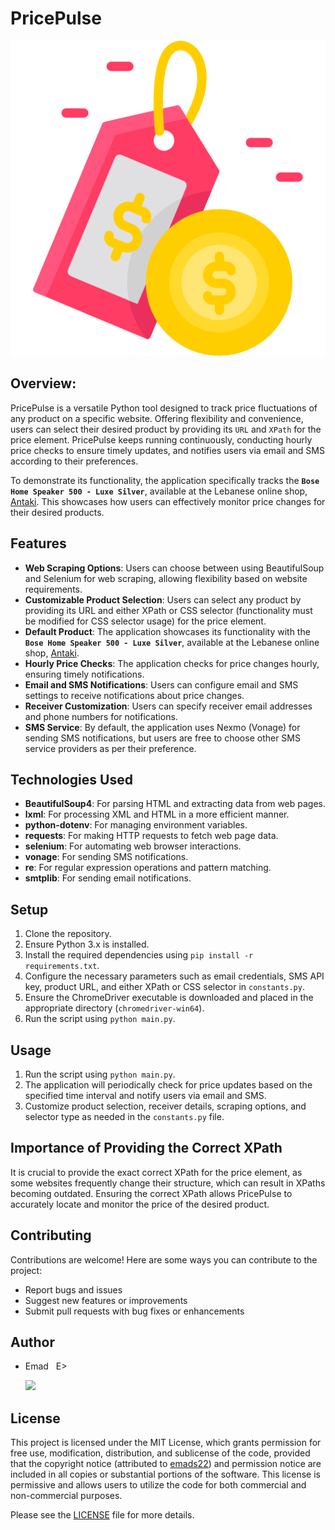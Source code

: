 # PricePulse

![PricePulse_logo](./assets/images/PricePulse_logo.png)

## Overview:
PricePulse is a versatile Python tool designed to track price fluctuations of any product on a specific website. Offering flexibility and convenience, users can select their desired product by providing its `URL` and `XPath` for the price element. PricePulse keeps running continuously, conducting hourly price checks to ensure timely updates, and notifies users via email and SMS according to their preferences.

To demonstrate its functionality, the application specifically tracks the **`Bose Home Speaker 500 - Luxe Silver`**, available at the Lebanese online shop, [Antaki](https://www.antaki.com.lb/product/bose-home-speaker-500-luxe-silver/). This showcases how users can effectively monitor price changes for their desired products.

## Features
- **Web Scraping Options**: Users can choose between using BeautifulSoup and Selenium for web scraping, allowing flexibility based on website requirements.
- **Customizable Product Selection**: Users can select any product by providing its URL and either XPath or CSS selector (functionality must be modified for CSS selector usage) for the price element.
- **Default Product**: The application showcases its functionality with the **`Bose Home Speaker 500 - Luxe Silver`**, available at the Lebanese online shop, [Antaki](https://www.antaki.com.lb/product/bose-home-speaker-500-luxe-silver/).
- **Hourly Price Checks**: The application checks for price changes hourly, ensuring timely notifications.
- **Email and SMS Notifications**: Users can configure email and SMS settings to receive notifications about price changes.
- **Receiver Customization**: Users can specify receiver email addresses and phone numbers for notifications.
- **SMS Service**: By default, the application uses Nexmo (Vonage) for sending SMS notifications, but users are free to choose other SMS service providers as per their preference.

## Technologies Used
- **BeautifulSoup4**: For parsing HTML and extracting data from web pages.
- **lxml**: For processing XML and HTML in a more efficient manner.
- **python-dotenv**: For managing environment variables.
- **requests**: For making HTTP requests to fetch web page data.
- **selenium**: For automating web browser interactions.
- **vonage**: For sending SMS notifications.
- **re**: For regular expression operations and pattern matching.
- **smtplib**: For sending email notifications.

## Setup
1. Clone the repository.
2. Ensure Python 3.x is installed.
3. Install the required dependencies using `pip install -r requirements.txt`.
4. Configure the necessary parameters such as email credentials, SMS API key, product URL, and either XPath or CSS selector in `constants.py`.
5. Ensure the ChromeDriver executable is downloaded and placed in the appropriate directory (`chromedriver-win64`).
6. Run the script using `python main.py`.

## Usage
1. Run the script using `python main.py`.
2. The application will periodically check for price updates based on the specified time interval and notify users via email and SMS.
3. Customize product selection, receiver details, scraping options, and selector type as needed in the `constants.py` file.

## Importance of Providing the Correct XPath
It is crucial to provide the exact correct XPath for the price element, as some websites frequently change their structure, which can result in XPaths becoming outdated. Ensuring the correct XPath allows PricePulse to accurately locate and monitor the price of the desired product.

## Contributing
Contributions are welcome! Here are some ways you can contribute to the project:
- Report bugs and issues
- Suggest new features or improvements
- Submit pull requests with bug fixes or enhancements

## Author
- Emad &nbsp; E>
  
  [<img src="https://img.shields.io/badge/GitHub-Profile-blue?logo=github" width="150">](https://github.com/emads22)

## License
This project is licensed under the MIT License, which grants permission for free use, modification, distribution, and sublicense of the code, provided that the copyright notice (attributed to [emads22](https://github.com/emads22)) and permission notice are included in all copies or substantial portions of the software. This license is permissive and allows users to utilize the code for both commercial and non-commercial purposes.

Please see the [LICENSE](LICENSE) file for more details.